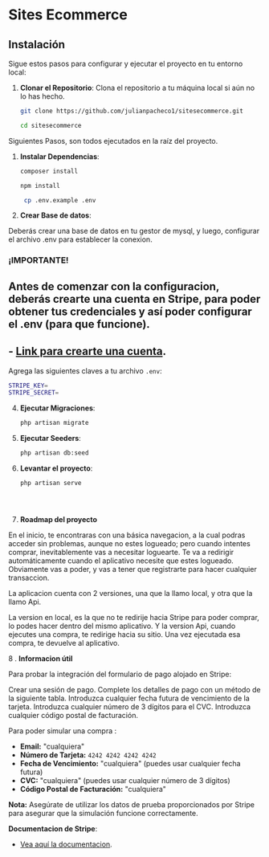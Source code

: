 # Sites Ecommerce


## Instalación

Sigue estos pasos para configurar y ejecutar el proyecto en tu entorno local:

1. **Clonar el Repositorio**:
   Clona el repositorio a tu máquina local si aún no lo has hecho.


   ```bash
   git clone https://github.com/julianpacheco1/sitesecommerce.git
   ```

   ```bash
   cd sitesecommerce
   ```

Siguientes Pasos, son todos ejecutados en la raíz del proyecto.

1. **Instalar Dependencias**:

   ```bash
   composer install
   ```

   ```bash
   npm install
   ```
   
   ```bash
    cp .env.example .env
   ```

3. **Crear Base de datos**:

Deberás crear una base de datos en tu gestor de mysql, y luego, configurar el archivo .env para establecer la conexion.



 ### ¡IMPORTANTE!

## Antes de comenzar con la configuracion, deberás crearte una cuenta en Stripe, para poder obtener tus credenciales y así poder configurar el .env (para que funcione).

## - [Link para crearte una cuenta](https://dashboard.stripe.com/register).



Agrega las siguientes claves a tu archivo `.env`:

```bash
STRIPE_KEY=
STRIPE_SECRET=
```




4. **Ejecutar Migraciones**:

   ```bash
   php artisan migrate
   ```

5. **Ejecutar Seeders**:

   ```bash
   php artisan db:seed


6. **Levantar el proyecto**:
   ```bash
   php artisan serve





7. **Roadmap del proyecto**

En el inicio, te encontraras con una básica navegacion, a la cual podras acceder sin problemas, aunque no estes logueado; pero cuando intentes comprar, inevitablemente vas a necesitar loguearte.
Te va a redirigir automáticamente cuando el aplicativo necesite que estes logueado.
Obviamente vas a poder, y vas a tener que registrarte para hacer cualquier transaccion. 

La aplicacion cuenta con 2 versiones, una que la llamo local, y otra que la llamo Api.

La version en local, es la que no te redirije hacia Stripe para poder comprar, lo podes hacer dentro del mismo aplicativo.
Y la version Api, cuando ejecutes una compra, te redirige hacia su sitio. Una vez ejecutada esa compra, te devuelve al aplicativo.





8 . **Informacion útil**

Para probar la integración del formulario de pago alojado en Stripe:

Crear una sesión de pago.
Complete los detalles de pago con un método de la siguiente tabla.
Introduzca cualquier fecha futura de vencimiento de la tarjeta.
Introduzca cualquier número de 3 dígitos para el CVC.
Introduzca cualquier código postal de facturación.

Para poder simular una compra : 

- **Email:** "cualquiera"
- **Número de Tarjeta:** `4242 4242 4242 4242`
- **Fecha de Vencimiento:** "cualquiera" (puedes usar cualquier fecha futura)
- **CVC:** "cualquiera" (puedes usar cualquier número de 3 dígitos)
- **Código Postal de Facturación:** "cualquiera"


**Nota:** Asegúrate de utilizar los datos de prueba proporcionados por Stripe para asegurar que la simulación funcione correctamente.


**Documentacion de Stripe**:

 - [Vea aquí la documentacion](https://docs.stripe.com/payments/accept-a-payment).